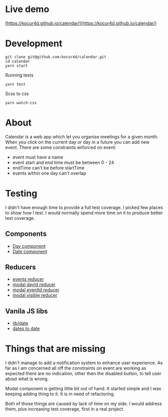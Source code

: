 # Live demo
[https://kocur4d.github.io/calendar/](https://kocur4d.github.io/calendar/)

# Development
```
git clone git@github.com:kocur4d/calendar.git
cd calendar
yarn start
```
Running tests
```
yarn test
```
Scss to css
```
yarn watch-css
```
# About
Calendar is a web app which let you organise meetings for a given month.
When you click on the current day or day in a future you can add new event.
There are some constraints enforced on event:
* event must have a name
* event start and end time must be between 0 - 24
* endTime can't be before startTime
* events within one day can't overlap

# Testing
I didn't have enough time to provide a full test coverage. I picked few places to show how I test.
I would normally spend more time on it to produce better test coverage.

## Components
* [Day component](https://github.com/kocur4d/calendar/blob/master/src/Calendar/Day/Component.spec.js)
* [Date component](https://github.com/kocur4d/calendar/blob/master/src/Calendar/Day/Date/Component.spec.js)
## Reducers
* [events reducer](https://github.com/kocur4d/calendar/blob/master/src/reducers/Events/index.spec.js)
* [modal dayId reducer](https://github.com/kocur4d/calendar/blob/master/src/reducers/Modal/dayId.spec.js)
* [modal eventId reducer](https://github.com/kocur4d/calendar/blob/master/src/reducers/Modal/eventId.spec.js)
* [modal visible reducer](https://github.com/kocur4d/calendar/blob/master/src/reducers/Modal/visible.spec.js)
## Vanila JS libs
* [lib/date](https://github.com/kocur4d/calendar/blob/master/src/lib/date.spec.js)
* [dates to date](https://github.com/kocur4d/calendar/blob/master/src/Calendar/datesToDays.spec.js)

# Things that are missing

I didn't manage to add a notification system to enhance user experience. As far as I am concerned all off the constraints on event are working as expected there are no indication, other then the disabled button, to tell user about what is wrong.

Modal component is getting little bit out of hand. It started simple and I was keeping adding thing to it. It is in need of refactoring.

Both of those things are caused by lack of time on my side. I would address them, plus increasing test coverage, first in a real project.
